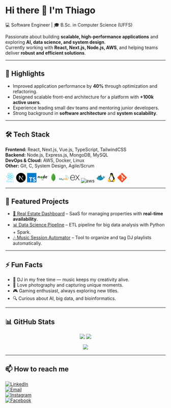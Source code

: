 # Hi there 👋 I'm Thiago  

💻 Software Engineer | 🎓 B.Sc. in Computer Science (UFFS)  

Passionate about building **scalable, high-performance applications** and exploring **AI, data science, and system design**.  
Currently working with **React, Next.js, Node.js, AWS**, and helping teams deliver **robust and efficient solutions**.  

---

## 🚀 Highlights
- Improved application performance by **40%** through optimization and refactoring.  
- Designed scalable front-end architecture for a platform with **+100k active users**.  
- Experience leading small dev teams and mentoring junior developers.  
- Strong background in **software architecture** and **system scalability**.  

---

## 🛠️ Tech Stack  

**Frontend:** React, Next.js, Vue.js, TypeScript, TailwindCSS  
**Backend:** Node.js, Express.js, MongoDB, MySQL  
**DevOps & Cloud:** AWS, Docker, Linux  
**Other:** Git, C, System Design, Agile/Scrum  

<p align="left">
  <img src="https://raw.githubusercontent.com/devicons/devicon/master/icons/react/react-original-wordmark.svg" alt="react" width="30" height="30"/>
  <img src="https://raw.githubusercontent.com/devicons/devicon/master/icons/nextjs/nextjs-original.svg" alt="nextjs" width="30" height="30"/>
  <img src="https://raw.githubusercontent.com/devicons/devicon/master/icons/typescript/typescript-original.svg" alt="typescript" width="30" height="30"/>
  <img src="https://raw.githubusercontent.com/devicons/devicon/master/icons/nodejs/nodejs-original-wordmark.svg" alt="nodejs" width="30" height="30"/>
  <img src="https://raw.githubusercontent.com/devicons/devicon/master/icons/mongodb/mongodb-original.svg" alt="mongodb" width="30" height="30"/>
  <img src="https://raw.githubusercontent.com/devicons/devicon/master/icons/mysql/mysql-original-wordmark.svg" alt="mysql" width="30" height="30"/>
  <img src="https://raw.githubusercontent.com/devicons/devicon/master/icons/express/express-original.svg" alt="express" width="30" height="30"/>
  <img src="https://raw.githubusercontent.com/devicons/devicon/master/icons/aws/aws-original.svg" alt="aws" width="30" height="30"/>
  <img src="https://raw.githubusercontent.com/devicons/devicon/master/icons/docker/docker-original.svg" alt="docker" width="30" height="30"/>
  <img src="https://raw.githubusercontent.com/devicons/devicon/master/icons/linux/linux-original.svg" alt="linux" width="30" height="30"/>
  <img src="https://raw.githubusercontent.com/devicons/devicon/master/icons/git/git-original.svg" alt="git" width="30" height="30"/>
</p>

---

## 📂 Featured Projects  

- [🏡 Real Estate Dashboard](https://github.com/tiodospc/real-estate-dashboard) – SaaS for managing properties with **real-time availability**.  
- [📊 Data Science Pipeline](https://github.com/tiodospc/data-pipeline) – ETL pipeline for big data analysis with Python + Spark.  
- [🎶 Music Session Automator](https://github.com/tiodospc/dj-set-tools) – Tool to organize and tag DJ playlists automatically.  

---

## ⚡ Fun Facts
- 🎵 DJ in my free time — music keeps my creativity alive.  
- 📸 Love photography and capturing unique moments.  
- 🎮 Gaming enthusiast, always exploring new titles.  
- 🔍 Curious about AI, big data, and bioinformatics.  

---

## 📊 GitHub Stats  

<p align="center">
  <img height="160" src="https://github-readme-stats.vercel.app/api?username=tiodospc&show_icons=true&theme=radical&hide_border=true" />
  <img height="160" src="https://github-readme-streak-stats.herokuapp.com/?user=tiodospc&theme=radical&hide_border=true" />
</p>

<p align="center">
  <img height="160" src="https://github-readme-stats.vercel.app/api/top-langs/?username=tiodospc&layout=compact&theme=radical&hide_border=true" />
</p>

---

## 📫 How to reach me  

[![LinkedIn](https://img.shields.io/badge/-Thiago%20Henrique%20Correa-blue?style=flat-square&logo=Linkedin&logoColor=white)](https://www.linkedin.com/in/thiago-henrique-ferreira-correa-706b0389/)  
[![Email](https://img.shields.io/badge/-thiagohfc.dev%40gmail.com-red?style=flat-square&logo=Gmail&logoColor=white)](mailto:thiagohfc.dev@gmail.com)  
[![Instagram](https://img.shields.io/badge/-@tio.dos.pc-%23A020F0?style=flat-square&logo=instagram&logoColor=white)](https://instagram.com/tio.dos.pc)  
[![Facebook](https://img.shields.io/badge/-thiago.corr-blue?style=flat-square&logo=facebook&logoColor=white)](https://facebook.com/thiago.corr)  
